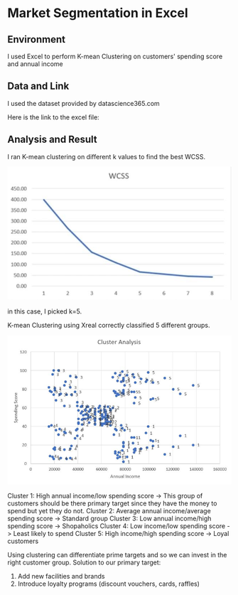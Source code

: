 # Market Segmentation in Excel  

## Environment
I used Excel to perform K-mean Clustering on customers' spending score and annual income

## Data and Link
I used the dataset provided by datascience365.com

Here is the link to the excel file:

## Analysis and Result

I ran K-mean clustering on different k values to find the best WCSS.

![WCSS](./image/WCSS.JPG)

in this case, I picked k=5.

K-mean Clustering using Xreal correctly classified 5 different groups.

![Cluster](./image/clusterresult.JPG)


Cluster 1: High annual income/low spending score -> This group of customers should be there primary target since they have the money to spend but yet they do not.
Cluster 2: Average annual income/average spending score -> Standard group
Cluster 3: Low annual income/high spending score -> Shopaholics
Cluster 4: Low income/low spending score -> Least likely to spend 
Cluster 5: High income/high spending score -> Loyal customers

Using clustering can differentiate prime targets and so we can invest in the right customer group.
Solution to our primary target:
1. Add new facilities and brands
2. Introduce loyalty programs (discount vouchers, cards, raffles)
